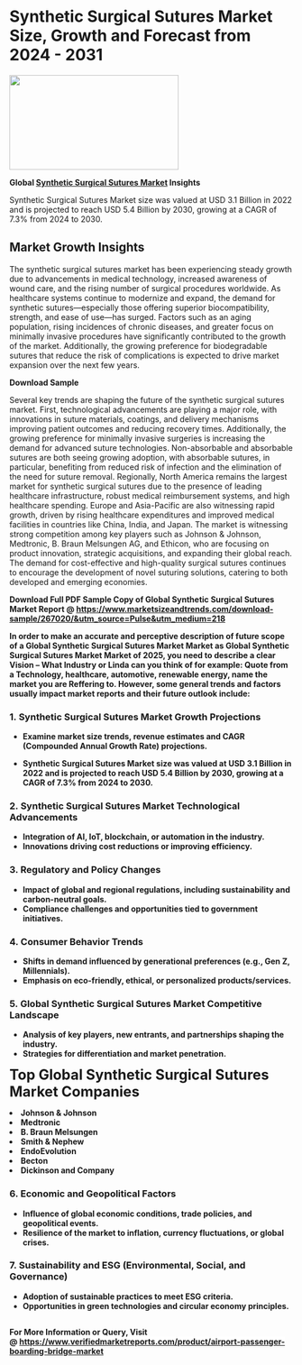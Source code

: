 <H1>Synthetic Surgical Sutures Market Size, Growth and Forecast from 2024 - 2031</H1><img class="aligncenter size-medium wp-image-584254" src="https://thirdeyenews.in/wp-content/uploads/2024/09/Global-Market-Research-300x168.jpeg" alt="" width="300" height="168" /><p><strong>Global&nbsp;<a href="https://www.marketsizeandtrends.com/download-sample/267020/&amp;utm_source=Pulse&amp;utm_medium=218">Synthetic Surgical Sutures Market</a> Insights</strong></p><p>Synthetic Surgical Sutures Market size was valued at USD 3.1 Billion in 2022 and is projected to reach USD 5.4 Billion by 2030, growing at a CAGR of 7.3% from 2024 to 2030.</p><p><h2>Market Growth Insights</h2> <p>The synthetic surgical sutures market has been experiencing steady growth due to advancements in medical technology, increased awareness of wound care, and the rising number of surgical procedures worldwide. As healthcare systems continue to modernize and expand, the demand for synthetic sutures—especially those offering superior biocompatibility, strength, and ease of use—has surged. Factors such as an aging population, rising incidences of chronic diseases, and greater focus on minimally invasive procedures have significantly contributed to the growth of the market. Additionally, the growing preference for biodegradable sutures that reduce the risk of complications is expected to drive market expansion over the next few years.</p> <p><strong>Download Sample</strong></p> <p>Several key trends are shaping the future of the synthetic surgical sutures market. First, technological advancements are playing a major role, with innovations in suture materials, coatings, and delivery mechanisms improving patient outcomes and reducing recovery times. Additionally, the growing preference for minimally invasive surgeries is increasing the demand for advanced suture technologies. Non-absorbable and absorbable sutures are both seeing growing adoption, with absorbable sutures, in particular, benefiting from reduced risk of infection and the elimination of the need for suture removal. Regionally, North America remains the largest market for synthetic surgical sutures due to the presence of leading healthcare infrastructure, robust medical reimbursement systems, and high healthcare spending. Europe and Asia-Pacific are also witnessing rapid growth, driven by rising healthcare expenditures and improved medical facilities in countries like China, India, and Japan. The market is witnessing strong competition among key players such as Johnson & Johnson, Medtronic, B. Braun Melsungen AG, and Ethicon, who are focusing on product innovation, strategic acquisitions, and expanding their global reach. The demand for cost-effective and high-quality surgical sutures continues to encourage the development of novel suturing solutions, catering to both developed and emerging economies.</p> <p><strong></p><p><span class=""><strong>Download Full PDF Sample Copy of Global Synthetic Surgical Sutures Market Report</strong> @ <a href="https://www.marketsizeandtrends.com/download-sample/267020/&amp;utm_source=Pulse&amp;utm_medium=218" target="_blank">https://www.marketsizeandtrends.com/download-sample/267020/&amp;utm_source=Pulse&amp;utm_medium=218</a></span></p><p>In order to make an accurate and perceptive description of future scope of a Global&nbsp;Synthetic Surgical Sutures Market Market as Global&nbsp;Synthetic Surgical Sutures Market Market of 2025, you need to describe a clear Vision &ndash; What Industry or Linda can you think of for example: Quote from a Technology, healthcare, automotive, renewable energy, name the market you are Reffering to. However, some general trends and factors usually impact market reports and their future outlook include:</p><h3>1.&nbsp;<strong>Synthetic Surgical Sutures Market Growth Projections</strong></h3><ul><li>Examine market size trends, revenue estimates and CAGR (Compounded Annual Growth Rate) projections.</li><li><p>Synthetic Surgical Sutures Market size was valued at USD 3.1 Billion in 2022 and is projected to reach USD 5.4 Billion by 2030, growing at a CAGR of 7.3% from 2024 to 2030.</p></li></ul><h3>2.&nbsp;<strong>Synthetic Surgical Sutures Market Technological Advancements</strong></h3><ul><li>Integration of AI, IoT, blockchain, or automation in the industry.</li><li>Innovations driving cost reductions or improving efficiency.</li></ul><h3>3.&nbsp;<strong>Regulatory and Policy Changes</strong></h3><ul><li>Impact of global and regional regulations, including sustainability and carbon-neutral goals.</li><li>Compliance challenges and opportunities tied to government initiatives.</li></ul><h3>4.&nbsp;<strong>Consumer Behavior Trends</strong></h3><ul><li>Shifts in demand influenced by generational preferences (e.g., Gen Z, Millennials).</li><li>Emphasis on eco-friendly, ethical, or personalized products/services.</li></ul><h3>5.&nbsp;<strong>Global Synthetic Surgical Sutures Market Competitive Landscape</strong></h3><ul><li>Analysis of key players, new entrants, and partnerships shaping the industry.</li><li>Strategies for differentiation and market penetration.</li></ul><p data-pm-slice="1 1 []"><span style="color: inherit; font-family: inherit; font-size: 25px;">Top Global Synthetic Surgical Sutures Market Companies</span></p><div class="" data-test-id=""><p><li>Johnson & Johnson</li><li> Medtronic</li><li> B. Braun Melsungen</li><li> Smith & Nephew</li><li> EndoEvolution</li><li> Becton</li><li> Dickinson and Company</li></p></div><h3>6.&nbsp;<strong>Economic and Geopolitical Factors</strong></h3><ul><li>Influence of global economic conditions, trade policies, and geopolitical events.</li><li>Resilience of the market to inflation, currency fluctuations, or global crises.</li></ul><h3>7.&nbsp;<strong>Sustainability and ESG (Environmental, Social, and Governance)</strong></h3><ul><li>Adoption of sustainable practices to meet ESG criteria.</li><li>Opportunities in green technologies and circular economy principles.</li></ul><h2><strong style="font-size: 14px;">For More Information or Query, Visit @&nbsp;</strong><a style="background-color: #ffffff; font-size: 14px;" href="https://www.marketsizeandtrends.com/report/synthetic-surgical-sutures-market/" target="_blank">https://www.verifiedmarketreports.com/product/airport-passenger-boarding-bridge-market</a></h2>
